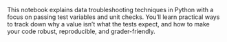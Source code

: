 This notebook explains data troubleshooting techniques in Python with a focus on passing test variables and unit checks. You’ll learn practical ways to track down why a value isn’t what the tests expect, and how to make your code robust, reproducible, and grader-friendly.
